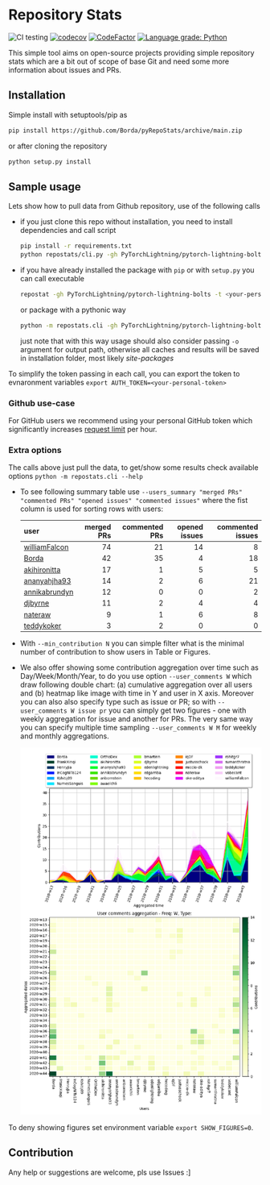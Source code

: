 # Repository Stats

![CI testing](https://github.com/Borda/pyRepoStats/workflows/CI%20testing/badge.svg?event=push)
[![codecov](https://codecov.io/gh/Borda/pyRepoStats/branch/main/graph/badge.svg?token=09H9MDJMXG)](https://codecov.io/gh/Borda/pyRepoStats)
[![CodeFactor](https://www.codefactor.io/repository/github/borda/pyrepostats/badge)](https://www.codefactor.io/repository/github/borda/pyrepostats)
[![Language grade: Python](https://img.shields.io/lgtm/grade/python/g/Borda/pyRepoStats.svg?logo=lgtm&logoWidth=18)](https://lgtm.com/projects/g/Borda/pyRepoStats/context:python)

This simple tool aims on open-source projects providing simple repository stats which are a bit out of scope of base Git and need some more information about issues and PRs.

## Installation

Simple install with setuptools/pip as 
```bash
pip install https://github.com/Borda/pyRepoStats/archive/main.zip
```
or after cloning the repository
```bash
python setup.py install
```

## Sample usage

Lets show how to pull data from Github repository, use of the following calls
* if you just clone this repo without installation, you need to install dependencies and call script
    ```bash
    pip install -r requirements.txt
    python repostats/cli.py -gh PyTorchLightning/pytorch-lightning-bolts
    ```
* if you have already installed the package with `pip` or with `setup.py` you can call executable
    ```bash
    repostat -gh PyTorchLightning/pytorch-lightning-bolts -t <your-personal-token>
    ```
  or package with a pythonic way
    ```bash
    python -m repostats.cli -gh PyTorchLightning/pytorch-lightning-bolts
    ```
  just note that with this way usage should also consider passing `-o` argument for output path, otherwise all caches and results will be saved in installation folder, most likely _site-packages_

To simplify the token passing in each call, you can export the token to evnaronment variables `export AUTH_TOKEN=<your-personal-token>`

### Github use-case

For GitHub users we recommend using your personal GitHub token which significantly increases [request limit](https://developer.github.com/v3/#rate-limiting) per hour.

### Extra options

The calls above just pull the data, to get/show some results check available options `python -m repostats.cli --help`

* To see following summary table use `--users_summary "merged PRs" "commented PRs" "opened issues" "commented issues"` where the fist column is used for sorting rows with users:

    | user                                              |   merged PRs |   commented PRs |   opened issues |   commented issues |
    |:--------------------------------------------------|-------------:|----------------:|----------------:|-------------------:|
    | [williamFalcon](https://github.com/williamFalcon) |           74 |              21 |              14 |                  8 |
    | [Borda](https://github.com/Borda)                 |           42 |              35 |               4 |                 18 |
    | [akihironitta](https://github.com/akihironitta)   |           17 |               1 |               5 |                  5 |
    | [ananyahjha93](https://github.com/ananyahjha93)   |           14 |               2 |               6 |                 21 |
    | [annikabrundyn](https://github.com/annikabrundyn) |           12 |               0 |               0 |                  2 |
    | [djbyrne](https://github.com/djbyrne)             |           11 |               2 |               4 |                  4 |
    | [nateraw](https://github.com/nateraw)             |            9 |               1 |               6 |                  8 |
    | [teddykoker](https://github.com/teddykoker)       |            3 |               2 |               0 |                  0 |

* With `--min_contribution N` you can simple filter what is the minimal number of contribution to  show users in Table or Figures.

* We also offer showing some contribution aggregation over time such as Day/Week/Month/Year, to do you use option `--user_comments W` which draw following double chart: (a) cumulative aggregation over all users and (b) heatmap like image with time in Y and user in X axis.
  Moreover you can also also specify type such as issue or PR; so with `--user_comments W issue pr` you can simply get two figures - one with weekly aggregation for issue and another for PRs.
  The very same way you can specify multiple time sampling `--user_comments W M` for weekly and monthly aggregations.

    ![User-comments-aggregation](./assets/user-comments-aggregation.png)

To deny showing figures set environment variable `export SHOW_FIGURES=0`.

## Contribution

Any help or suggestions are welcome, pls use Issues :]
